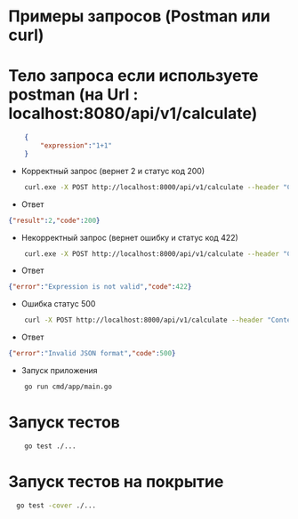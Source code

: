 # Примеры запросов (Postman или curl)

# Тело запроса если используете postman (на Url : localhost:8080/api/v1/calculate)
````json
    {
        "expression":"1+1"   
    }
````

* Корректный запрос (вернет 2 и статус код 200)
````bash
    curl.exe -X POST http://localhost:8000/api/v1/calculate --header "Content-Type: application/json" --data "{\"expression\":\"1+1\"}"
````
* Ответ

````json
{"result":2,"code":200}
````

* Некорректный запрос (вернет ошибку и статус код 422)
````bash
    curl.exe -X POST http://localhost:8000/api/v1/calculate --header "Content-Type: application/json" --data "{\"expression\":\"1++\"}"
````

* Ответ
````json
{"error":"Expression is not valid","code":422}
````

* Ошибка статус 500
````bash
    curl -X POST http://localhost:8000/api/v1/calculate --header "Content-Type: application/json" --data '{"expression":"10/0"}'
````

* Ответ
````json
{"error":"Invalid JSON format","code":500}
````

* Запуск приложения
````bash
    go run cmd/app/main.go
````

# Запуск тестов

````bash
    go test ./...
````

# Запуск тестов на покрытие
````bash
  go test -cover ./...
````
